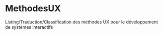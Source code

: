 # MethodesUX
Listing/Traduction/Classification des méthodes UX pour le développement de systèmes interactifs 
